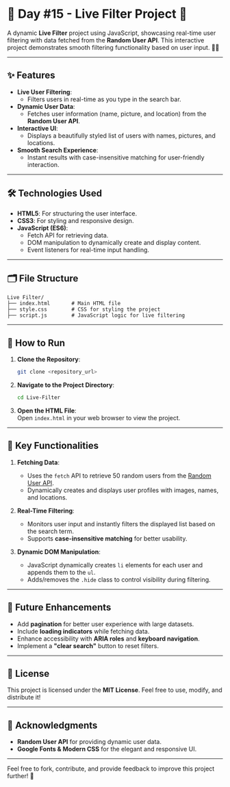 # 🎯 Day #15 - Live Filter Project 🎯  

A dynamic **Live Filter** project using JavaScript, showcasing real-time user filtering with data fetched from the **Random User API**. This interactive project demonstrates smooth filtering functionality based on user input. 🕵️‍♂️  

---  

## ✨ Features  

- **Live User Filtering**:  
  - Filters users in real-time as you type in the search bar.  
- **Dynamic User Data**:  
  - Fetches user information (name, picture, and location) from the **Random User API**.  
- **Interactive UI**:  
  - Displays a beautifully styled list of users with names, pictures, and locations.  
- **Smooth Search Experience**:  
  - Instant results with case-insensitive matching for user-friendly interaction.  

---  

## 🛠️ Technologies Used  

- **HTML5**: For structuring the user interface.  
- **CSS3**: For styling and responsive design.  
- **JavaScript (ES6)**:  
  - Fetch API for retrieving data.  
  - DOM manipulation to dynamically create and display content.  
  - Event listeners for real-time input handling.  

---  

## 🗂️ File Structure  

```
Live Filter/
├── index.html       # Main HTML file
├── style.css        # CSS for styling the project
├── script.js        # JavaScript logic for live filtering
```  

---  

## 🚀 How to Run  

1. **Clone the Repository**:  
   ```bash  
   git clone <repository_url>  
   ```  

2. **Navigate to the Project Directory**:  
   ```bash  
   cd Live-Filter  
   ```  

3. **Open the HTML File**:  
   Open `index.html` in your web browser to view the project.  

---  

## 🌟 Key Functionalities  

1. **Fetching Data**:  
   - Uses the `fetch` API to retrieve 50 random users from the [Random User API](https://randomuser.me/).  
   - Dynamically creates and displays user profiles with images, names, and locations.  

2. **Real-Time Filtering**:  
   - Monitors user input and instantly filters the displayed list based on the search term.  
   - Supports **case-insensitive matching** for better usability.  

3. **Dynamic DOM Manipulation**:  
   - JavaScript dynamically creates `li` elements for each user and appends them to the `ul`.  
   - Adds/removes the `.hide` class to control visibility during filtering.  

---  


## 🎯 Future Enhancements  

- Add **pagination** for better user experience with large datasets.  
- Include **loading indicators** while fetching data.  
- Enhance accessibility with **ARIA roles** and **keyboard navigation**.  
- Implement a **"clear search"** button to reset filters.  

---  

## 📜 License  

This project is licensed under the **MIT License**. Feel free to use, modify, and distribute it!  

---  

## 🙌 Acknowledgments  

- **Random User API** for providing dynamic user data.  
- **Google Fonts & Modern CSS** for the elegant and responsive UI.  

---  

Feel free to fork, contribute, and provide feedback to improve this project further! 🌟  